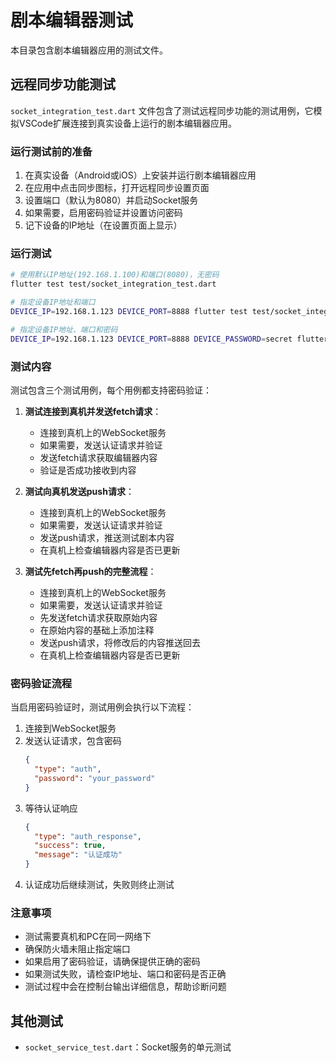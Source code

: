 # 剧本编辑器测试

本目录包含剧本编辑器应用的测试文件。

## 远程同步功能测试

`socket_integration_test.dart` 文件包含了测试远程同步功能的测试用例，它模拟VSCode扩展连接到真实设备上运行的剧本编辑器应用。

### 运行测试前的准备

1. 在真实设备（Android或iOS）上安装并运行剧本编辑器应用
2. 在应用中点击同步图标，打开远程同步设置页面
3. 设置端口（默认为8080）并启动Socket服务
4. 如果需要，启用密码验证并设置访问密码
5. 记下设备的IP地址（在设置页面上显示）

### 运行测试

```bash
# 使用默认IP地址(192.168.1.100)和端口(8080)，无密码
flutter test test/socket_integration_test.dart

# 指定设备IP地址和端口
DEVICE_IP=192.168.1.123 DEVICE_PORT=8888 flutter test test/socket_integration_test.dart

# 指定设备IP地址、端口和密码
DEVICE_IP=192.168.1.123 DEVICE_PORT=8888 DEVICE_PASSWORD=secret flutter test test/socket_integration_test.dart
```

### 测试内容

测试包含三个测试用例，每个用例都支持密码验证：

1. **测试连接到真机并发送fetch请求**：
   - 连接到真机上的WebSocket服务
   - 如果需要，发送认证请求并验证
   - 发送fetch请求获取编辑器内容
   - 验证是否成功接收到内容

2. **测试向真机发送push请求**：
   - 连接到真机上的WebSocket服务
   - 如果需要，发送认证请求并验证
   - 发送push请求，推送测试剧本内容
   - 在真机上检查编辑器内容是否已更新

3. **测试先fetch再push的完整流程**：
   - 连接到真机上的WebSocket服务
   - 如果需要，发送认证请求并验证
   - 先发送fetch请求获取原始内容
   - 在原始内容的基础上添加注释
   - 发送push请求，将修改后的内容推送回去
   - 在真机上检查编辑器内容是否已更新

### 密码验证流程

当启用密码验证时，测试用例会执行以下流程：

1. 连接到WebSocket服务
2. 发送认证请求，包含密码
   ```json
   {
     "type": "auth",
     "password": "your_password"
   }
   ```
3. 等待认证响应
   ```json
   {
     "type": "auth_response",
     "success": true,
     "message": "认证成功"
   }
   ```
4. 认证成功后继续测试，失败则终止测试

### 注意事项

- 测试需要真机和PC在同一网络下
- 确保防火墙未阻止指定端口
- 如果启用了密码验证，请确保提供正确的密码
- 如果测试失败，请检查IP地址、端口和密码是否正确
- 测试过程中会在控制台输出详细信息，帮助诊断问题

## 其他测试

- `socket_service_test.dart`：Socket服务的单元测试
